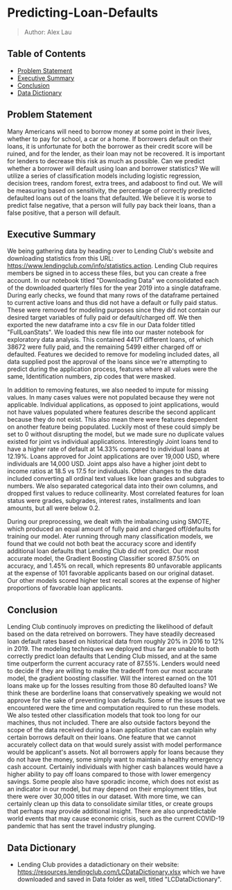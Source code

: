 # Predicting-Loan-Defaults

> Author: Alex Lau

## Table of Contents
- [Problem Statement](#Problem-Statement)
- [Executive Summary](#Executive-Summary)
- [Conclusion](#Conclusion)
- [Data Dictionary](#Data-Dictionary)

## Problem Statement

Many Americans will need to borrow money at some point in their lives, whether to pay for school, a car or a home. If borrowers default on their loans, it is unfortunate for both the borrower as their credit score will be ruined, and for the lender, as their loan may not be recovered. It is important for lenders to decrease this risk as much as possible. Can we predict whether a borrower will default using loan and borrower statistics? We will utilize a series of classification models including logistic regression, decision trees, random forest, extra trees, and adaboost to find out. We will be measuring based on sensitivity, the percentage of correctly predicted defaulted loans out of the loans that defaulted. We believe it is worse to predict false negative, that a person will fully pay back their loans, than a false positive, that a person will default. 

## Executive Summary

We being gathering data by heading over to Lending Club's website and downloading statistics from this URL: https://www.lendingclub.com/info/statistics.action. Lending Club requires members be signed in to access these files, but you can create a free account. In our notebook titled "Downloading Data" we consolidated each of the downloaded quarterly files for the year 2019 into a single dataframe. During early checks, we found that many rows of the dataframe pertained to current active loans and thus did not have a default or fully paid status. These were removed for modeling purposes since they did not contain our desired target variables of fully paid or default/charged off. We then exported the new dataframe into a csv file in our Data folder titled "FullLoanStats". We loaded this new file into our master notebook for exploratory data analysis. This contained 44171 different loans, of which 38672 were fully paid, and the remaining 5499 either charged off or defaulted. Features we decided to remove for modeling included dates, all data supplied post the approval of the loans since we're attempting to predict during the application process, features where all values were the same, Identification numbers, zip codes that were masked. 

In addition to removing features, we also needed to impute for missing values. In many cases values were not populated because they were not applicable. Individual applications, as opposed to joint applications, would not have values populated where features describe the second applicant because they do not exist. This also mean there were features dependent on another feature being populated. Luckily most of these could simply be set to 0 without disrupting the model, but we made sure no duplicate values existed for joint vs individual applications. Interestingly Joint loans tend to have a higher rate of default at 14.33% compared to individual loans at 12.19%. Loans approved for Joint applications are over 19,000 USD, where individuals are 14,000 USD. Joint apps also have a higher joint debt to income ratios at 18.5 vs 17.5 for individuals. Other changes to the data included converting all ordinal text values like loan grades and subgrades to numbers. We also separated categorical data into their own columns, and dropped first values to reduce collinearity. Most correlated features for loan status were grades, subgrades, interest rates, installments and loan amounts, but all were below 0.2. 

During our preprocessing, we dealt with the imbalancing using SMOTE, which produced an equal amount of fully paid and charged off/defaults for training our model. Ater running through many classification models, we found that we could not both beat the accuracy score and identify additional loan defaults that Lending Club did not predict. Our most accurate model, the Gradient Boosting Classifier scored 87.50% on accuracy, and 1.45% on recall, which represents 80 unfavorable applicants at the expense of 101 favorable applicants based on our original dataset. Our other models scored higher test recall scores at the expense of higher proportions of favorable loan applicants. 


## Conclusion

Lending Club continuoly improves on predicting the likelihood of default based on the data retreived on borrowers. They have steadily decreased loan default rates based on historical data from roughly 20% in 2016 to 12% in 2019. The modeling techniques we deployed thus far are unable to both correctly predict loan defaults that Lending Club missed, and at the same time outperform the current accuracy rate of 87.55%. Lenders would need to decide if they are willing to make the tradeoff from our most accurate model, the gradient boosting classifier. Will the interest earned on the 101 loans make up for the losses resulting from those 80 defaulted loans? We think these are borderline loans that conservatively speaking we would not approve for the sake of preventing loan defaults. Some of the issues that we encountered were the time and computation required to run these models. We also tested other classification models that took too long for our machines, thus not included. There are also outside factors beyond the scope of the data received during a loan application that can explain why certain borrows default on their loans. One feature that we cannot accurately collect data on that would surely assist with model performance would be applicant's assets. Not all borrowers apply for loans because they do not have the money, some simply want to maintain a healthy emergency cash account. Certainly individuals with higher cash balances would have a higher ability to pay off loans compared to those with lower emergency savings. Some people also have sporadic income, which does not exist as an indicator in our model, but may depend on their employment titles, but there were over 30,000 titles in our dataset. With more time, we can certainly clean up this data to consolidate similar titles, or create groups that perhaps may provide additional insight. There are also unpredictable world events that may cause economic crisis, such as the current COVID-19 pandemic that has sent the travel industry plunging.

## Data Dictionary

- Lending Club provides a datadictionary on their website: https://resources.lendingclub.com/LCDataDictionary.xlsx which we have downloaded and saved in Data folder as well, titled "LCDataDictionary".
